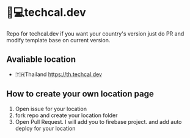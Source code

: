 # 📅💻techcal.dev

Repo for techcal.dev if you want your country's version just do PR and modify template base on current version.

## Avaliable location

- 🇹🇭Thailand https://th.techcal.dev

## How to create your own location page

1. Open issue for your location
2. fork repo and create your location folder
3. Open Pull Request. I will add you to firebase project. and add auto deploy for your location
